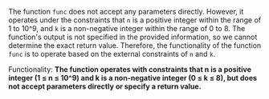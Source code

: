 The function `func` does not accept any parameters directly. However, it operates under the constraints that `n` is a positive integer within the range of 1 to 10^9, and `k` is a non-negative integer within the range of 0 to 8. The function's output is not specified in the provided information, so we cannot determine the exact return value. Therefore, the functionality of the function `func` is to operate based on the external constraints of `n` and `k`.

Functionality: **The function operates with constraints that n is a positive integer (1 ≤ n ≤ 10^9) and k is a non-negative integer (0 ≤ k ≤ 8), but does not accept parameters directly or specify a return value.**